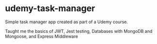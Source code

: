# udemy-task-manager

Simple task manager app created as part of a Udemy course.

Taught me the basics of JWT, Jest testing, Databases with MongoDB and Mongoose, and Express Middleware
